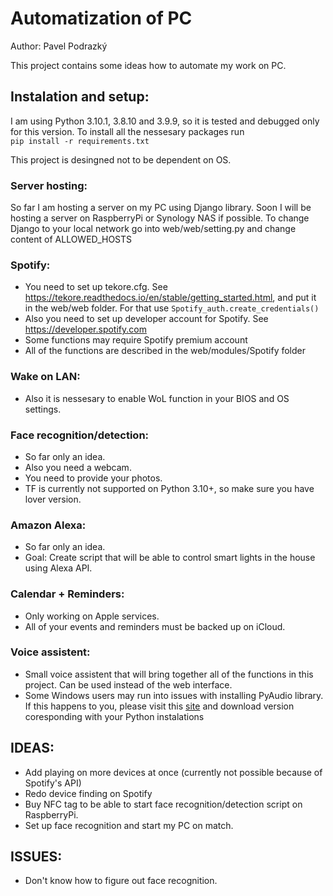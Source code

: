 # Automatization of PC
Author: Pavel Podrazký

This project contains some ideas how to automate my work on PC.

## Instalation and setup:
I am using Python 3.10.1, 3.8.10 and 3.9.9, so it is tested and debugged only for this version.
To install all the nessesary packages run <br> 
`pip install -r requirements.txt`

This project is desingned not to be dependent on OS.

### Server hosting:
So far I am hosting a server on my PC using Django library. Soon I will be hosting a server on RaspberryPi or Synology NAS if possible.
To change Django to your local network go into web/web/setting.py and change content of ALLOWED_HOSTS 

### Spotify:
* You need to set up tekore.cfg. See https://tekore.readthedocs.io/en/stable/getting_started.html, and put it in the web/web folder. For that use `Spotify_auth.create_credentials()`
* Also you need to set up developer account for Spotify. See https://developer.spotify.com
* Some functions may require Spotify premium account
* All of the functions are described in the web/modules/Spotify folder
### Wake on LAN:
* Also it is nessesary to enable WoL function in your BIOS and OS settings.

### Face recognition/detection:
* So far only an idea.
* Also you need a webcam.
* You need to provide your photos.
* TF is currently not supported on Python 3.10+, so make sure you have lover version.

### Amazon Alexa:
* So far only an idea.
* Goal: Create script that will be able to control smart lights in the house using Alexa API.

### Calendar + Reminders:
* Only working on Apple services.
* All of your events and reminders must be backed up on iCloud.

### Voice assistent:
* Small voice assistent that will bring together all of the functions in this project. Can be used instead of the web interface.
* Some Windows users may run into issues with installing PyAudio library. If this happens to you, please visit this <a href='https://www.lfd.uci.edu/~gohlke/pythonlibs/#pyaudio'>site</a> and download version coresponding with your Python instalations

## IDEAS:
* Add playing on more devices at once (currently not possible because of Spotify's API)
* Redo device finding on Spotify
* Buy NFC tag to be able to start face recognition/detection script on RaspberryPi.
* Set up face recognition and start my PC on match.

## ISSUES:
* Don't know how to figure out face recognition.
